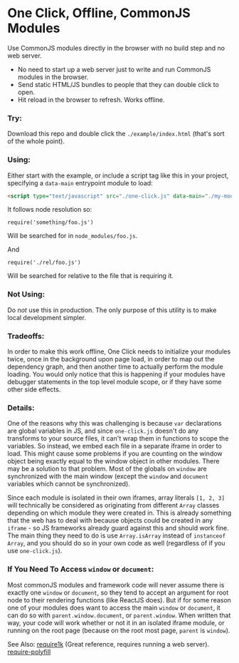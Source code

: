 # One Click, Offline, CommonJS Modules

Use CommonJS modules directly in the browser with no build step and no web server.

- No need to start up a web server just to write and run CommonJS modules in the browser.
- Send static HTML/JS bundles to people that they can double click to open.
- Hit reload in the browser to refresh. Works offline.

### Try:

Download this repo and double click the `./example/index.html` (that's sort of
the whole point).

### Using:

Either start with the example, or include a script tag like this in your
project, specifying a `data-main` entrypoint module to load:

```html
<script type="text/javascript" src="./one-click.js" data-main="./my-module.js">
```

It follows node resolution so:
```
require('something/foo.js')
```

Will be searched for in `node_modules/foo.js`.

And

```
require('./rel/foo.js')
```

Will be searched for relative to the file that is requiring it.


### Not Using:

Do *not* use this in production. The only purpose of this utility is to make
local development simpler.


### Tradeoffs:
In order to make this work offline, One Click needs to initialize your modules
twice, once in the background upon page load, in order to map out the
dependency graph, and then another time to actually perform the module loading.
You would only notice that this is happening if your modules have debugger
statements in the top level module scope, or if they have some other side
effects.

### Details:
One of the reasons why this was challenging is because `var` declarations are
global variables in JS, and since `one-click.js` doesn't do any transforms to
your source files, it can't wrap them in functions to scope the variables. So
instead, we embed each file in a separate iframe in order to load.  This might
cause some problems if you are counting on the window object being exactly
equal to the window object in other modules. There may be a solution to that
problem.
Most of the globals on `window` are synchronized with the main window (except
the `window` and `document` variables which cannot be synchronized).

Since each module is isolated in their own iframes, array literals `[1, 2, 3]`
will technically be considered as originating from different `Array` classes
depending on which module they were created in.  This is already something that
the web has to deal with because objects could be created in any `iframe` - so
JS frameworks already guard against this and should work fine.
The main thing they need to do is use `Array.isArray` instead of `instanceof Array`,
and you should do so in your own code as well (regardless of if you use
`one-click.js`).


### If You Need To Access `window` or `document`:

Most commonJS modules and framework code will never assume there is exactly one
`window` or `document`, so they tend to accept an argument for root node to
their rendering functions (like ReactJS does). But if for some reason one of
your modules does want to access the main `window` or `document`, it can do so
with `parent.window.document`, or `parent.window`. When written that way, your
code will work whether or not it in an isolated iframe module, or running on
the root page (because on the root most page, `parent` is `window`).

See Also:
[require1k](http://stuk.github.io/require1k/) (Great reference, requires running a web server).
[require-polyfill](https://github.com/chenglou/require-polyfill)




